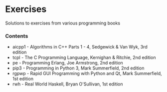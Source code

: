 # Exercises
Solutions to exercises from various programming books

### Contents
   * aicpp1 - Algorithms in C++ Parts 1 - 4, Sedgewick & Van Wyk, 3rd edition
   * tcpl - The C Programming Language, Kernighan & Ritchie, 2nd edition
   * pe - Programming Erlang, Joe Armstrong, 2nd edition
   * pip3 - Programming in Python 3, Mark Summerfield, 2nd edition
   * rgpwp - Rapid GUI Programming with Python and Qt, Mark Summerfield, 1st edition
   * rwh - Real World Haskell, Bryan O'Sullivan, 1st edition

